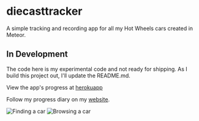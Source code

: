 # diecasttracker
A simple tracking and recording app for all my Hot Wheels cars created in Meteor. 
## In Development
The code here is my experimental code and not ready for shipping. As I build this project out, I'll update the README.md.

View the app's progress at [herokuapp](http://diecasttracker.herokuapp.com)

Follow my progress diary on my [website](http://christanfergus.com/diary-of-a-meteor-app-projects/).

![Finding a car](https://giphy.com/gifs/xzZtlv4WcYLWo.gif) ![Browsing a car](https://giphy.com/gifs/6XG94mvayZv7q.gif)
